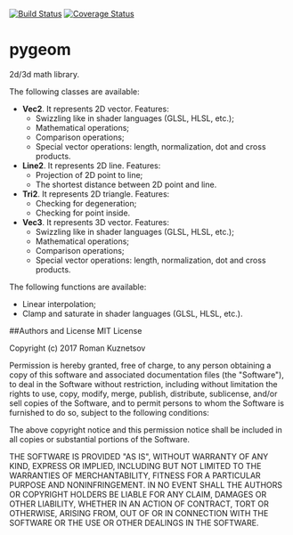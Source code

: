[![Build Status](https://travis-ci.org/rokuz/pygeom.svg?branch=master)](https://travis-ci.org/rokuz/pygeom)
[![Coverage Status](https://coveralls.io/repos/github/rokuz/pygeom/badge.svg?branch=master)](https://coveralls.io/github/rokuz/pygeom?branch=master)

# pygeom
2d/3d math library.

The following classes are available:
- **Vec2**. It represents 2D vector.
    Features:
    - Swizzling like in shader languages (GLSL, HLSL, etc.);
    - Mathematical operations;
    - Comparison operations;
    - Special vector operations: length, normalization, dot and cross products.
- **Line2**. It represents 2D line.
    Features:
    - Projection of 2D point to line;
    - The shortest distance between 2D point and line.
- **Tri2**. It represents 2D triangle.
    Features:
    - Checking for degeneration;
    - Checking for point inside.
- **Vec3**. It represents 3D vector.
    Features:
    - Swizzling like in shader languages (GLSL, HLSL, etc.);
    - Mathematical operations;
    - Comparison operations;
    - Special vector operations: length, normalization, dot and cross products.
    
The following functions are available:
- Linear interpolation;
- Clamp and saturate in shader languages (GLSL, HLSL, etc.).

##Authors and License
MIT License

Copyright (c) 2017 Roman Kuznetsov

Permission is hereby granted, free of charge, to any person obtaining a copy
of this software and associated documentation files (the "Software"), to deal
in the Software without restriction, including without limitation the rights
to use, copy, modify, merge, publish, distribute, sublicense, and/or sell
copies of the Software, and to permit persons to whom the Software is
furnished to do so, subject to the following conditions:

The above copyright notice and this permission notice shall be included in all
copies or substantial portions of the Software.

THE SOFTWARE IS PROVIDED "AS IS", WITHOUT WARRANTY OF ANY KIND, EXPRESS OR
IMPLIED, INCLUDING BUT NOT LIMITED TO THE WARRANTIES OF MERCHANTABILITY,
FITNESS FOR A PARTICULAR PURPOSE AND NONINFRINGEMENT. IN NO EVENT SHALL THE
AUTHORS OR COPYRIGHT HOLDERS BE LIABLE FOR ANY CLAIM, DAMAGES OR OTHER
LIABILITY, WHETHER IN AN ACTION OF CONTRACT, TORT OR OTHERWISE, ARISING FROM,
OUT OF OR IN CONNECTION WITH THE SOFTWARE OR THE USE OR OTHER DEALINGS IN THE
SOFTWARE.

